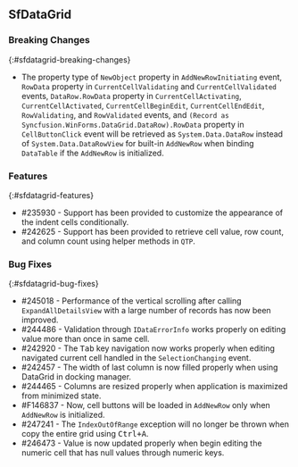## SfDataGrid

### Breaking Changes
{:#sfdatagrid-breaking-changes}

* The property type of `NewObject` property in `AddNewRowInitiating` event, `RowData` property in `CurrentCellValidating` and `CurrentCellValidated` events, `DataRow.RowData` property in `CurrentCellActivating`, `CurrentCellActivated`, `CurrentCellBeginEdit`, `CurrentCellEndEdit`, `RowValidating`, and `RowValidated` events, and `(Record as Syncfusion.WinForms.DataGrid.DataRow).RowData` property in `CellButtonClick` event will be retrieved as `System.Data.DataRow` instead of `System.Data.DataRowView` for built-in `AddNewRow` when binding `DataTable` if the `AddNewRow` is initialized.

### Features
{:#sfdatagrid-features}

* \#235930 - Support has been provided to customize the appearance of the indent cells conditionally.
* \#242625 - Support has been provided to retrieve cell value, row count, and column count using helper methods in `QTP`.

### Bug Fixes
{:#sfdatagrid-bug-fixes}

* \#245018 - Performance of the vertical scrolling after calling `ExpandAllDetailsView` with a large number of records has now been improved.
* \#244486 - Validation through `IDataErrorInfo` works properly on editing value more than once in same cell.
* \#242920 - The <kbd>Tab</kbd> key navigation now works properly when editing navigated current cell handled in the `SelectionChanging` event.
* \#242457 - The width of last column is now filled properly when using DataGrid in docking manager.
* \#244465 - Columns are resized properly when application is maximized from minimized state.
* \#F146837 - Now, cell buttons will be loaded in `AddNewRow` only when `AddNewRow` is initialized.
* \#247241 - The `IndexOutOfRange` exception will no longer be thrown when copy the entire grid using <kbd>Ctrl+A</kbd>.
* \#246473 - Value is now updated properly when begin editing the numeric cell that has null values through numeric keys.
